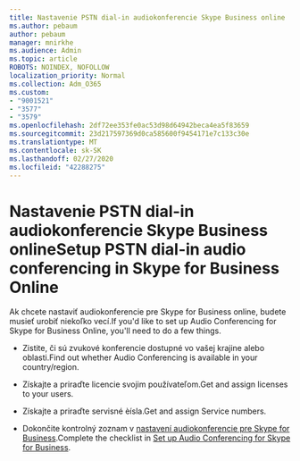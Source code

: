 ```yaml
---
title: Nastavenie PSTN dial-in audiokonferencie Skype Business online
ms.author: pebaum
author: pebaum
manager: mnirkhe
ms.audience: Admin
ms.topic: article
ROBOTS: NOINDEX, NOFOLLOW
localization_priority: Normal
ms.collection: Adm_O365
ms.custom:
- "9001521"
- "3577"
- "3579"
ms.openlocfilehash: 2df72ee353fe0ac53d98d64942beca4ea5f83659
ms.sourcegitcommit: 23d217597369d0ca585600f9454171e7c133c30e
ms.translationtype: MT
ms.contentlocale: sk-SK
ms.lasthandoff: 02/27/2020
ms.locfileid: "42288275"
---
```

# <a name="setup-pstn-dial-in-audio-conferencing-in-skype-for-business-online"></a><span data-ttu-id="997b2-102">Nastavenie PSTN dial-in audiokonferencie Skype Business online</span><span class="sxs-lookup"><span data-stu-id="997b2-102">Setup PSTN dial-in audio conferencing in Skype for Business Online</span></span>

<span data-ttu-id="997b2-103">Ak chcete nastaviť audiokonferencie pre Skype for Business online, budete musieť urobiť niekoľko vecí.</span><span class="sxs-lookup"><span data-stu-id="997b2-103">If you'd like to set up Audio Conferencing for Skype for Business Online, you'll need to do a few things.</span></span> 

- <span data-ttu-id="997b2-104">Zistite, či sú zvukové konferencie dostupné vo vašej krajine alebo oblasti.</span><span class="sxs-lookup"><span data-stu-id="997b2-104">Find out whether Audio Conferencing is available in your country/region.</span></span>

- <span data-ttu-id="997b2-105">Získajte a priraďte licencie svojim používateľom.</span><span class="sxs-lookup"><span data-stu-id="997b2-105">Get and assign licenses to your users.</span></span>

- <span data-ttu-id="997b2-106">Získajte a priraďte servisné èísla.</span><span class="sxs-lookup"><span data-stu-id="997b2-106">Get and assign Service numbers.</span></span>

- <span data-ttu-id="997b2-107">Dokončite kontrolný zoznam v [nastavení audiokonferencie pre Skype for Business](https://docs.microsoft.com/SkypeForBusiness/audio-conferencing-in-office-365/set-up-audio-conferencing).</span><span class="sxs-lookup"><span data-stu-id="997b2-107">Complete the checklist in [Set up Audio Conferencing for Skype for Business](https://docs.microsoft.com/SkypeForBusiness/audio-conferencing-in-office-365/set-up-audio-conferencing).</span></span>
